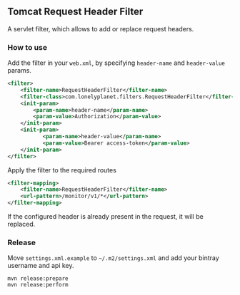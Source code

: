 ## Tomcat Request Header Filter

A servlet filter, which allows to add or replace request headers.

### How to use

Add the filter in your `web.xml`, by specifying `header-name` and  `header-value` params.

```xml
<filter>
    <filter-name>RequestHeaderFilter</filter-name>
    <filter-class>com.lonelyplanet.filters.RequestHeaderFilter</filter-class>
    <init-param>
        <param-name>header-name</param-name>
        <param-value>Authorization</param-value>
    </init-param>
    <init-param>
           <param-name>header-value</param-name>
           <param-value>Bearer access-token</param-value>
    </init-param>
</filter>
```

Apply the filter to the required routes

```xml
<filter-mapping>
    <filter-name>RequestHeaderFilter</filter-name>
    <url-pattern>/monitor/v1/*</url-pattern>
</filter-mapping>
```

If the configured header is already present in the request, it will be replaced.


### Release

Move `settings.xml.example` to `~/.m2/settings.xml` and add your bintray username and api key.


```
mvn release:prepare
mvn release:perform
```
